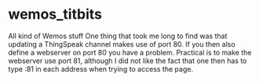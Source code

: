 # wemos_titbits
All kind of Wemos stuff
One thing that took me long to find was that updating a ThingSpeak channel makes use of port 80. If you then also define a webserver on port 80 you have a problem. Practical is to make the webserver use port 81, although I did not like the fact that one then has to type :81 in each address when trying to access the page.
